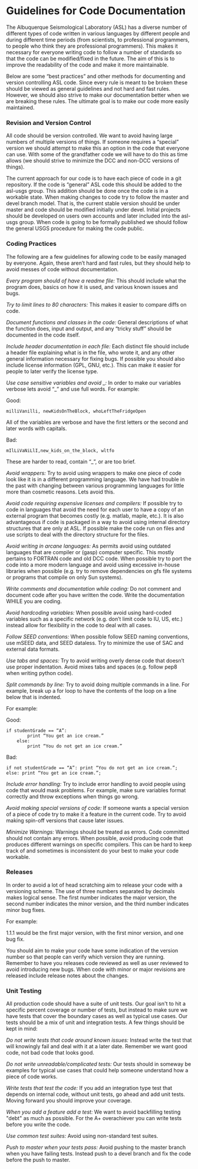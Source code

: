 #  Guidelines for Code Documentation

The Albuquerque Seismological Laboratory (ASL) has a diverse number of different types of code written in various languages by different people and during different time periods (from scientists, to professional programmers, to people who think they are professional programmers).  This makes it necessary for everyone writing code to follow a number of standards so that the code can be modified/fixed in the future.  The aim of this is to improve the readability of the code and make it more maintainable.  

Below are some “best practices” and other methods for documenting and version controlling ASL code.  Since every rule is meant to be broken these should be viewed as general guidelines and not hard and fast rules.  However, we should also strive to make our documentation better when we are breaking these rules.  The ultimate goal is to make our code more easily maintained.  

### Revision and Version Control  

All code should be version controlled.  We want to avoid having large numbers of multiple versions of things.  If someone requires a “special” version we should attempt to make this an option in the code that everyone can use.  With some of the grandfather code we will have to do this as time allows (we should strive to minimize the DCC and non-DCC versions of things).

The current approach for our code is to have each piece of code in a git repository.  If the code is “general” ASL code this should be added to the asl-usgs group.  This addition should be done once the code is in a workable state.  When making changes to code try to follow the master and devel branch model.  That is, the current stable version should be under master and code should be modified initially under devel.  Initial projects should be developed on users own accounts and later included into the asl-usgs group.  When code is going to be formally published we should follow the general USGS procedure for making the code public.

### Coding Practices

The following are a few guidelines for allowing code to be easily managed by everyone.  Again, these aren’t hard and fast rules, but they should help to avoid messes of code without documentation.

*Every program should of have a readme file:*  This should include what the program does, basics on how it is used, and various known issues and bugs.  

*Try to limit lines to 80 characters:* This makes it easier to compare diffs on code.

*Document functions and classes in the code:* General descriptions of what the function does, input and output, and any “tricky stuff” should be documented in the code itself.

*Include header documentation in each file:* Each distinct file should include a header file explaining what is in the file, who wrote it, and any other general information necessary for fixing bugs.  If possible you should also include license information (GPL, GNU, etc.).  This can make it easier for people to later verify the license type.

*Use case sensitive variables and avoid _:* In order to make our variables verbose lets avoid “_” and use full words.  For example:

Good: 

    milliVanilli, newKidsOnTheBlock, whoLeftTheFridgeOpen

All of the variables are verbose and have the first letters or the second and later words with capitals.  

Bad: 

    mIlLiVaNiLlI,new_kids_on_the_block, wltfo

These are harder to read, contain “_”, or are too brief.

*Avoid wrappers:* Try to avoid using wrappers to make one piece of code look like it is in a different programming language.  We have had trouble in the past with changing between various programming languages for little more than cosmetic reasons.  Lets avoid this.    

*Avoid code requiring expensive licenses and compilers:* If possible try to code in languages that avoid the need for each user to have a copy of an external program that becomes costly (e.g. matlab, maple, etc.).  It is also advantageous if code is packaged in a way to avoid using internal directory structures that are only at ASL.  If possible make the code run on files and use scripts to deal with the directory structure for the files.  

*Avoid writing in arcane languages:* As permits avoid using outdated languages that are compiler or (gasp) computer specific.  This mostly pertains to FORTRAN code and old DCC code.  When possible try to port the code into a more modern language and avoid using excessive in-house libraries when possible (e.g. try to remove dependencies on gfs file systems or programs that compile on only Sun systems).
 
*Write comments and documentation while coding:* Do not comment and document code after you have written the code.  Write the documentation WHILE you are coding.

*Avoid hardcoding variables:* When possible avoid using hard-coded variables such as a specific network (e.g. don’t limit code to IU, US, etc.) instead allow for flexibility in the code to deal with all cases.

*Follow SEED conventions:* When possible follow SEED naming conventions, use mSEED data, and SEED dataless.  Try to minimize the use of SAC and external data formats.

*Use tabs and spaces:* Try to avoid writing overly dense code that doesn’t use proper indentation.  Avoid mixes tabs and spaces (e.g. follow pep8 when writing python code).

*Split commands by line:* Try to avoid doing multiple commands in a line.  For example, break up a for loop to have the contents of the loop on a line below that is indented.  

For example:
    
Good:
    
    if studentGrade == “A”:
			print “You get an ice cream.”
		else:
			print “You do not get an ice cream.”

Bad: 

    if not studentGrade == “A”: print “You do not get an ice cream.”; else: print “You get an ice cream.”;

*Include error handling:* Try to include error handling to avoid people using code that would mask problems.  For example, make sure variables format correctly and throw exceptions when things go wrong.  

*Avoid making special versions of code:* If someone wants a special version of a piece of code try to make it a feature in the current code.  Try to avoid making spin-off versions that cause later issues.

*Minimize Warnings:* Warnings should be treated as errors. Code committed should not contain any errors.  When possible, avoid producing code that produces different warnings on specific compilers.  This can be hard to keep track of and sometimes is inconsistent do your best to make your code workable.

### Releases

In order to avoid a lot of head scratching aim to release your code with a versioning scheme.  The use of three numbers separated by decimals makes logical sense.  The first number indicates the major version, the second number indicates the minor version, and the third number indicates minor bug fixes.

For example:

1.1.1 would be the first major version, with the first minor version, and one bug fix.

You should aim to make your code have some indication of the version number so that people can verify which version they are running.  Remember to have you releases code reviewed as well as user reviewed to avoid introducing new bugs.  When code with minor or major revisions are released include release notes about the changes.  

### Unit Testing

All production code should have a suite of unit tests.   Our goal isn't to hit a specific percent coverage or number of tests, but instead to make sure we have tests that cover the boundary cases as well as typical use cases.  Our tests should be a mix of unit and integration tests.  A few things should be kept in mind: 

*Do not write tests that code around known issues:* Instead write the test that will knowingly fail and deal with it at a later date.  Remember we want good code, not bad code that looks good.

*Do not write unreadable/complicated tests:* Our tests should in someway be examples for typical use cases that could help someone understand how a piece of code works.

*Write tests that test the code:* If you add an integration type test that depends on internal code, without unit tests, go ahead and add unit tests.  Moving forward you should improve your coverage.

*When you add a feature add a test:* We want to avoid backfilling testing "debt" as much as possible.  For the A+ overachiever you can write tests before you write the code.

*Use common test suites:* Avoid using non-standard test suites.

*Push to master when your tests pass:* Avoid pushing to the master branch when you have failing tests.  Instead push to a devel branch and fix the code before the push to master.  
